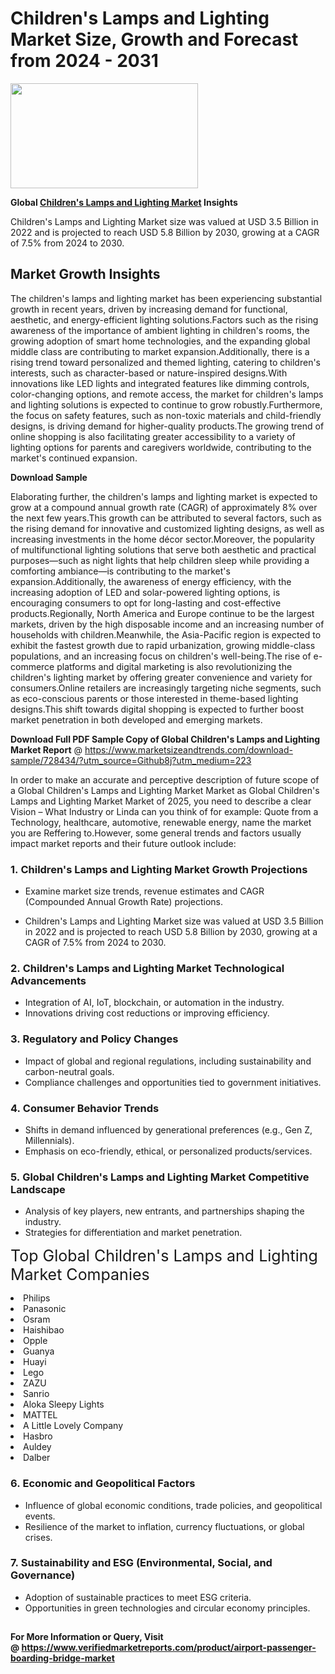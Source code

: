 <H1>Children's Lamps and Lighting Market Size, Growth and Forecast from 2024 - 2031</H1><img class="aligncenter size-medium wp-image-584254" src="https://thirdeyenews.in/wp-content/uploads/2024/09/Global-Market-Research-300x168.jpeg" alt="" width="300" height="168" /><p><strong>Global&nbsp;<a href="https://www.marketsizeandtrends.com/download-sample/728434/?utm_source=Github8j?utm_medium=223">Children's Lamps and Lighting Market</a> Insights</strong></p><p>Children's Lamps and Lighting Market size was valued at USD 3.5 Billion in 2022 and is projected to reach USD 5.8 Billion by 2030, growing at a CAGR of 7.5% from 2024 to 2030.</p><p><h2>Market Growth Insights</h2> <p>The children's lamps and lighting market has been experiencing substantial growth in recent years, driven by increasing demand for functional, aesthetic, and energy-efficient lighting solutions.Factors such as the rising awareness of the importance of ambient lighting in children's rooms, the growing adoption of smart home technologies, and the expanding global middle class are contributing to market expansion.Additionally, there is a rising trend toward personalized and themed lighting, catering to children's interests, such as character-based or nature-inspired designs.With innovations like LED lights and integrated features like dimming controls, color-changing options, and remote access, the market for children's lamps and lighting solutions is expected to continue to grow robustly.Furthermore, the focus on safety features, such as non-toxic materials and child-friendly designs, is driving demand for higher-quality products.The growing trend of online shopping is also facilitating greater accessibility to a variety of lighting options for parents and caregivers worldwide, contributing to the market's continued expansion.</p> <p><strong>Download Sample</strong></p> <p>Elaborating further, the children's lamps and lighting market is expected to grow at a compound annual growth rate (CAGR) of approximately 8% over the next few years.This growth can be attributed to several factors, such as the rising demand for innovative and customized lighting designs, as well as increasing investments in the home décor sector.Moreover, the popularity of multifunctional lighting solutions that serve both aesthetic and practical purposes—such as night lights that help children sleep while providing a comforting ambiance—is contributing to the market's expansion.Additionally, the awareness of energy efficiency, with the increasing adoption of LED and solar-powered lighting options, is encouraging consumers to opt for long-lasting and cost-effective products.Regionally, North America and Europe continue to be the largest markets, driven by the high disposable income and an increasing number of households with children.Meanwhile, the Asia-Pacific region is expected to exhibit the fastest growth due to rapid urbanization, growing middle-class populations, and an increasing focus on children's well-being.The rise of e-commerce platforms and digital marketing is also revolutionizing the children's lighting market by offering greater convenience and variety for consumers.Online retailers are increasingly targeting niche segments, such as eco-conscious parents or those interested in theme-based lighting designs.This shift towards digital shopping is expected to further boost market penetration in both developed and emerging markets.</p> <p><span class=""><strong>Download Full PDF Sample Copy of Global Children's Lamps and Lighting Market Report</strong> @ <a href="https://www.marketsizeandtrends.com/download-sample/728434/?utm_source=Github8j?utm_medium=223" target="_blank">https://www.marketsizeandtrends.com/download-sample/728434/?utm_source=Github8j?utm_medium=223</a></span></p><p>In order to make an accurate and perceptive description of future scope of a Global&nbsp;Children's Lamps and Lighting Market Market as Global&nbsp;Children's Lamps and Lighting Market Market of 2025, you need to describe a clear Vision &ndash; What Industry or Linda can you think of for example: Quote from a Technology, healthcare, automotive, renewable energy, name the market you are Reffering to.However, some general trends and factors usually impact market reports and their future outlook include:</p><h3>1.&nbsp;<strong>Children's Lamps and Lighting Market Growth Projections</strong></h3><ul><li>Examine market size trends, revenue estimates and CAGR (Compounded Annual Growth Rate) projections.</li><li><p>Children's Lamps and Lighting Market size was valued at USD 3.5 Billion in 2022 and is projected to reach USD 5.8 Billion by 2030, growing at a CAGR of 7.5% from 2024 to 2030.</p></li></ul><h3>2.&nbsp;<strong>Children's Lamps and Lighting Market Technological Advancements</strong></h3><ul><li>Integration of AI, IoT, blockchain, or automation in the industry.</li><li>Innovations driving cost reductions or improving efficiency.</li></ul><h3>3.&nbsp;<strong>Regulatory and Policy Changes</strong></h3><ul><li>Impact of global and regional regulations, including sustainability and carbon-neutral goals.</li><li>Compliance challenges and opportunities tied to government initiatives.</li></ul><h3>4.&nbsp;<strong>Consumer Behavior Trends</strong></h3><ul><li>Shifts in demand influenced by generational preferences (e.g., Gen Z, Millennials).</li><li>Emphasis on eco-friendly, ethical, or personalized products/services.</li></ul><h3>5.&nbsp;<strong>Global Children's Lamps and Lighting Market Competitive Landscape</strong></h3><ul><li>Analysis of key players, new entrants, and partnerships shaping the industry.</li><li>Strategies for differentiation and market penetration.</li></ul><p data-pm-slice="1 1 []"><span style="color: inherit; font-family: inherit; font-size: 25px;">Top Global Children's Lamps and Lighting Market Companies</span></p><div class="" data-test-id=""><p><li>Philips</li><li> Panasonic</li><li> Osram</li><li> Haishibao</li><li> Opple</li><li> Guanya</li><li> Huayi</li><li> Lego</li><li> ZAZU</li><li> Sanrio</li><li> Aloka Sleepy Lights</li><li> MATTEL</li><li> A Little Lovely Company</li><li> Hasbro</li><li> Auldey</li><li> Dalber</li></p></div><h3>6.&nbsp;<strong>Economic and Geopolitical Factors</strong></h3><ul><li>Influence of global economic conditions, trade policies, and geopolitical events.</li><li>Resilience of the market to inflation, currency fluctuations, or global crises.</li></ul><h3>7.&nbsp;<strong>Sustainability and ESG (Environmental, Social, and Governance)</strong></h3><ul><li>Adoption of sustainable practices to meet ESG criteria.</li><li>Opportunities in green technologies and circular economy principles.</li></ul><h2><strong style="font-size: 14px;">For More Information or Query, Visit @&nbsp;</strong><a style="background-color: #ffffff; font-size: 14px;" href="https://www.marketsizeandtrends.com/report/children-s-lamps-and-lighting-market/" target="_blank">https://www.verifiedmarketreports.com/product/airport-passenger-boarding-bridge-market</a></h2>